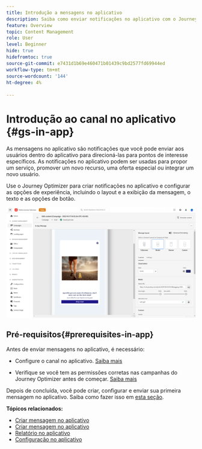```yaml
---
title: Introdução a mensagens no aplicativo
description: Saiba como enviar notificações no aplicativo com o Journey Optimizer
feature: Overview
topic: Content Management
role: User
level: Beginner
hide: true
hidefromtoc: true
source-git-commit: e7431d1b69e460471b01439c9bd2577fd69944ed
workflow-type: tm+mt
source-wordcount: '144'
ht-degree: 4%

---
```


# Introdução ao canal no aplicativo {#gs-in-app}

As mensagens no aplicativo são notificações que você pode enviar aos usuários dentro do aplicativo para direcioná-las para pontos de interesse específicos. As notificações no aplicativo podem ser usadas para propor um serviço, promover um novo recurso, uma oferta especial ou integrar um novo usuário.

Use o Journey Optimizer para criar notificações no aplicativo e configurar as opções de experiência, incluindo o layout e a exibição da mensagem, o texto e as opções de botão.

![](assets/new-in-app.png)

## Pré-requisitos{#prerequisites-in-app}

Antes de enviar mensagens no aplicativo, é necessário:

* Configure o canal no aplicativo. [Saiba mais](inapp-configuration.md)

* Verifique se você tem as permissões corretas nas campanhas do Journey Optimizer antes de começar. [Saiba mais](../campaigns/get-started-with-campaigns.md#campaign-prerequisites)

Depois de concluída, você pode criar, configurar e enviar sua primeira mensagem no aplicativo. Saiba como fazer isso em [esta seção](create-in-app.md).

**Tópicos relacionados:**

* [Criar mensagem no aplicativo](create-in-app.md)
* [Criar mensagem no aplicativo](design-in-app.md)
* [Relatório no aplicativo](inapp-report.md)
* [Configuração no aplicativo](inapp-configuration.md)
